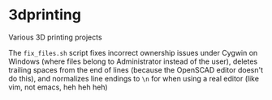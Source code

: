 # 3dprinting
Various 3D printing projects

The `fix_files.sh` script fixes incorrect ownership issues under Cygwin on
Windows (where files belong to Administrator instead of the user), deletes
trailing spaces from the end of lines (because the OpenSCAD editor doesn't do
this), and normalizes line endings to `\n` for when using a real editor (like
vim, not emacs, heh heh heh)
